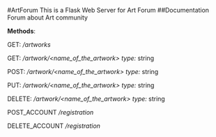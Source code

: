 #ArtForum
This is a Flask Web Server for Art Forum
##Documentation 
Forum about Art community

**Methods**:

GET: _/artworks_

GET: _/artwork/<name_of_the_artwork>_ _type:_ string 

POST: _/artwork/<name_of_the_artwork>_ _type:_ string 

PUT: _/artwork/<name_of_the_artwork>_ _type:_ string 

DELETE: _/artwork/<name_of_the_artwork>_ _type:_ string 

POST_ACCOUNT _/registration_ 

DELETE_ACCOUNT _/registration_